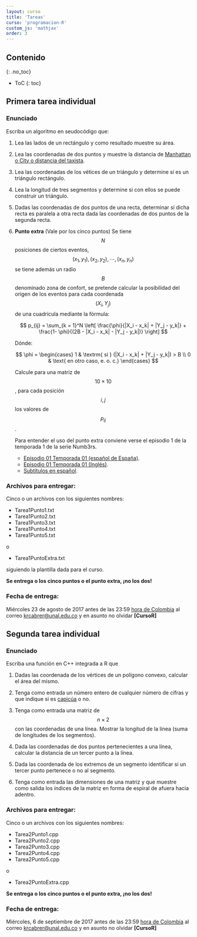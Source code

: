 ```yaml
---
layout: curso
title: 'Tareas'
curso: 'programacion-R'
custom_js: 'mathjax'
order: 3
---
```




## Contenido
{: .no_toc}

* ToC
{: toc}



## Primera tarea individual

### Enunciado

Escriba un algoritmo en seudocódigo que:

 1.  Lea las lados de un rectángulo y como resultado muestre su área.
 2.  Lea las coordenadas de dos puntos y muestre la distancia de
    [Manhattan o City o distancia del taxista](https://es.wikipedia.org/wiki/Geometr%C3%ADa_del_taxista).
 3.  Lea las coordenadas de los vétices de un triángulo y determine si es un
     triángulo rectángulo.
 4.  Lea la longitud de tres segmentos y determine si con
     ellos se puede construir un triángulo.
 5.  Dadas las coordenadas de dos puntos de una recta,
     determinar si dicha recta es paralela a otra recta dada
     las coordenadas de dos puntos de la segunda recta.

 6.  **Punto extra** (Vale por los cinco puntos) Se tiene $$ N $$ posiciones de ciertos eventos,
     $$ (x_1, y_1), (x_2, y_2), \cdots , (x_n, y_n) $$
     se tiene además un radio $$ B $$ denominado zona de confort, se pretende
     calcular la posibilidad del origen de los eventos para cada coordenada
     $$ (X_i, Y_j) $$ de una cuadrícula mediante la fórmula:

     $$
     p_{ij} = \sum_{k = 1}^N \left[  \frac{\phi}{|X_i - x_k| + |Y_j - y_k|}  +
              \frac{1- \phi}{(2B - |X_i - x_k| - |Y_j - y_k|)} \right]
     $$

     Dónde:

     $$
       \phi = \begin{cases}
                  1 & \textrm{ si } (|X_i - x_k| + |Y_j - y_k|) > B  \\
                  0 & \text{ en otro caso, e. o. c.}
              \end{cases}
     $$

     Calcule para una matriz de $$ 10 \times 10 $$, para cada posición
     $$ i, j $$ los valores de $$ p_{ij} $$.

     Para entender el uso del punto extra conviene verse el
     episodio 1 de la temporada 1 de la serie Numb3rs.

       - [Episodio 01 Temporada 01 (español de España)](https://dl.dropboxusercontent.com/u/5532451/numb3rs101/Numb3s_1x01_Piloto_Espanol(Espana).avi).
       - [Episodio 01 Temporada 01 (Inglés)](https://dl.dropboxusercontent.com/u/5532451/numb3rs101/Numb3rs_1x01_Pilot_English.avi).
       - [Subtítulos en español](https://dl.dropboxusercontent.com/u/5532451/numb3rs101/Numb3rs_1x01_Pilot_English.srt).

### Archivos para entregar:

Cinco o un archivos con los siguientes nombres:

- Tarea1Punto1.txt
- Tarea1Punto2.txt
- Tarea1Punto3.txt
- Tarea1Punto4.txt
- Tarea1Punto5.txt

o

- Tarea1PuntoExtra.txt   

siguiendo la plantilla dada para el curso.

**Se entrega o los cinco puntos o el punto extra, ¡no los dos!**

### Fecha de entrega:

Miércoles 23 de agosto de 2017 antes de las 23:59
[hora de Colombia](http://horalegal.inm.gov.co/)
al correo krcabrer@unal.edu.co y en asunto no olvidar
**[CursoR]**

## Segunda tarea individual

### Enunciado

Escriba una función en C++ integrada a R que

1. Dadas las coordenada de los vértices de un polígono convexo,
   calcular el área del mismo.   
2. Tenga como entrada un número entero de cualquier número
   de cifras y que indique si es [capicúa](https://es.wikipedia.org/wiki/Capic%C3%BAa) o no.
3. Tenga como entrada una matriz de $$ n \times 2 $$ con las coordenadas
    de una línea. Mostrar la longitud de la línea (suma de longitudes
      de los segmentos).
4. Dada las coordenadas de dos puntos pertenecientes a una línea,
    calcular la distancia de un tercer punto a la línea.
5. Dada las coordenada de los extremos de un segmento identificar
    si un tercer punto pertenece o no al segmento.

6. Tenga como entrada las dimensiones de una matriz y que muestre
   como salida los índices de la matriz en forma de espiral de afuera
   hacia adentro.

### Archivos para entregar:

Cinco o un archivos con los siguientes nombres:

- Tarea2Punto1.cpp
- Tarea2Punto2.cpp
- Tarea2Punto3.cpp
- Tarea2Punto4.cpp
- Tarea2Punto5.cpp

o

- Tarea2PuntoExtra.cpp   

**Se entrega o los cinco puntos o el punto extra, ¡no los dos!**

### Fecha de entrega:

Miércoles, 6 de septiembre de 2017 antes de las 23:59
[hora de Colombia](http://horalegal.inm.gov.co/)
al correo krcabrer@unal.edu.co y en asunto no olvidar
**[CursoR]**
